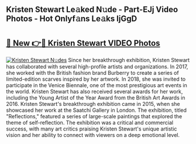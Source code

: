 ## Kristen Stewart Le𝚊ked N𝚞de - Part-EJj Video Photos - Hot Onlyf𝚊ns Le𝚊ks IjGgD

# <h2><a href="http://ab48576.deff.icu/?id=Kristen+Stewart">🔗 New 👉🔴 Kristen Stewart VIDEO Photos</a></h2>

[![Kristen Stewart N𝚞des](https://i.imgur.com/rIISA9y.gif)](http://ab48576.deff.icu/?id=Kristen+Stewart)
Since her breakthrough exhibition, Kristen Stewart has collaborated with several high-profile artists and organizations. In 2017, she worked with the British fashion brand Burberry to create a series of limited-edition scarves inspired by her artwork. In 2018, she was invited to participate in the Venice Biennale, one of the most prestigious art events in the world. Kristen Stewart has also received several awards for her work, including the Young Artist of the Year Award from the British Art Awards in 2016. Kristen Stewart's breakthrough exhibition came in 2015, when she showcased her work at the Saatchi Gallery in London. The exhibition, titled "Reflections," featured a series of large-scale paintings that explored the theme of self-reflection. The exhibition was a critical and commercial success, with many art critics praising Kristen Stewart's unique artistic vision and her ability to connect with viewers on a deep emotional level.
